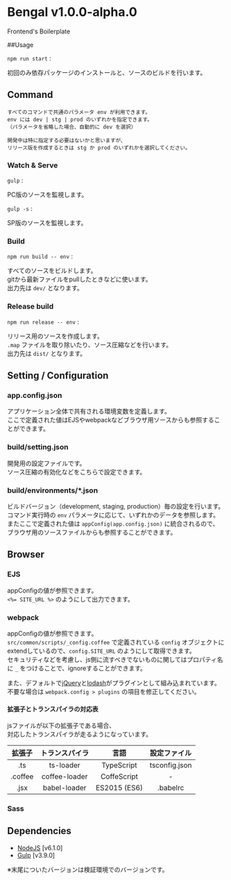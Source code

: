 # Bengal v1.0.0-alpha.0

Frontend's Boilerplate



##Usage

`npm run start` :  

初回のみ依存パッケージのインストールと、ソースのビルドを行います。  


## Command

	すべてのコマンドで共通のパラメータ env が利用できます。
	env には dev | stg | prod のいずれかを指定できます。
	（パラメータを省略した場合、自動的に dev を選択）

	開発中は特に指定する必要はないかと思いますが、
	リリース版を作成するときは stg か prod のいずれかを選択してください。


### Watch & Serve


`gulp` :  

PC版のソースを監視します。


`gulp -s` :  

SP版のソースを監視します。


### Build

`npm run build -- env` :  

すべてのソースをビルドします。   
gitから最新ファイルをpullしたときなどに使います。  
出力先は `dev/` となります。


### Release build

`npm run release -- env` :  

リリース用のソースを作成します。  
`.map` ファイルを取り除いたり、ソース圧縮などを行います。  
出力先は `dist/` となります。  


## Setting / Configuration


### app.config.json

アプリケーション全体で共有される環境変数を定義します。  
ここで定義された値はEJSやwebpackなどブラウザ用ソースからも参照することができます。  

### build/setting.json

開発用の設定ファイルです。  
ソース圧縮の有効化などをこちらで設定できます。

### build/environments/\*.json

ビルドバージョン（development, staging, production）毎の設定を行います。   
コマンド実行時の `env` パラメータに応じて、いずれかのデータを参照します。  
またここで定義された値は `appConfig(app.config.json)` に統合されるので、  
ブラウザ用のソースファイルからも参照することができます。


## Browser

### EJS

appConfigの値が参照できます。  
`<%= SITE_URL %>` のようにして出力できます。

### webpack

appConfigの値が参照できます。  
`src/common/scripts/_config.coffee` で定義されている `config` オブジェクトにextendしているので、`config.SITE_URL` のようにして取得できます。  
セキュリティなどを考慮し、js側に流すべきでないものに関してはプロパティ名に `_` をつけることで、ignoreすることができます。



また、デフォルトで[jQuery](https://www.npmjs.com/package/jquery)と[lodash](https://www.npmjs.com/package/lodash)がプラグインとして組み込まれています。  
不要な場合は `webpack.config > plugins` の項目を修正してください。


#### 拡張子とトランスパイラの対応表

jsファイルが以下の拡張子である場合、  
対応したトランスパイラが走るようになっています。

|拡張子|トランスパイラ|言語|設定ファイル|
|:-:|:-:|:-:|:-:|
|.ts|ts-loader|TypeScript|tsconfig.json|
|.coffee|coffee-loader|CoffeScript|-|
|.jsx|babel-loader|ES2015 (ES6)|.babelrc|

### Sass


## Dependencies

- [NodeJS](https://nodejs.org/en/) [v6.1.0]
- [Gulp](http://gulpjs.com/) [v3.9.0]

※末尾についたバージョンは検証環境でのバージョンです。

